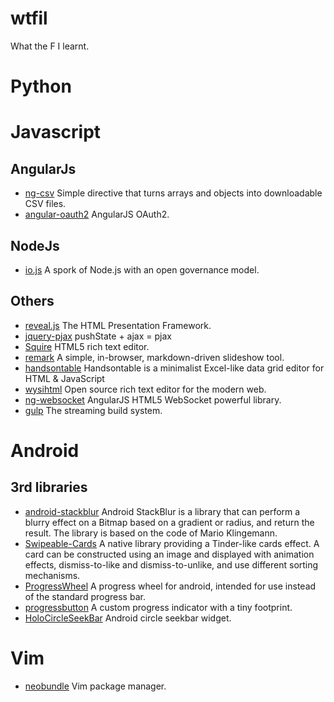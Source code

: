 # wtfil
What the F I learnt.

# Python

# Javascript
## AngularJs
* [ng-csv](https://github.com/asafdav/ng-csv) Simple directive that turns arrays and objects into downloadable CSV files.
* [angular-oauth2](https://github.com/seegno/angular-oauth2) AngularJS OAuth2.

## NodeJs
* [io.js](https://github.com/iojs/io.js) A spork of Node.js with an open governance model.

## Others
* [reveal.js](https://github.com/hakimel/reveal.js) The HTML Presentation Framework.
* [jquery-pjax](https://github.com/defunkt/jquery-pjax) pushState + ajax = pjax
* [Squire](https://github.com/neilj/Squire) HTML5 rich text editor.
* [remark](https://github.com/gnab/remark) A simple, in-browser, markdown-driven slideshow tool.
* [handsontable](https://github.com/handsontable/handsontable) Handsontable is a minimalist Excel-like data grid editor for HTML & JavaScript
* [wysihtml](https://github.com/Voog/wysihtml) Open source rich text editor for the modern web.
* [ng-websocket](https://github.com/wilk/ng-websocket) AngularJS HTML5 WebSocket powerful library.
* [gulp](https://github.com/gulpjs/gulp) The streaming build system.

# Android
## 3rd libraries
* [android-stackblur](https://github.com/kikoso/android-stackblur) Android StackBlur is a library that can perform a blurry effect on a Bitmap based on a gradient or radius, and return the result. The library is based on the code of Mario Klingemann.
* [Swipeable-Cards](https://github.com/kikoso/Swipeable-Cards) A native library providing a Tinder-like cards effect. A card can be constructed using an image and displayed with animation effects, dismiss-to-like and dismiss-to-unlike, and use different sorting mechanisms.
* [ProgressWheel](https://github.com/Todd-Davies/ProgressWheel) A progress wheel for android, intended for use instead of the standard progress bar.
* [progressbutton](https://github.com/f2prateek/progressbutton) A custom progress indicator with a tiny footprint.
* [HoloCircleSeekBar](https://github.com/JesusM/HoloCircleSeekBar) Android circle seekbar widget.

# Vim
* [neobundle](https://github.com/Shougo/neobundle.vim) Vim package manager.

